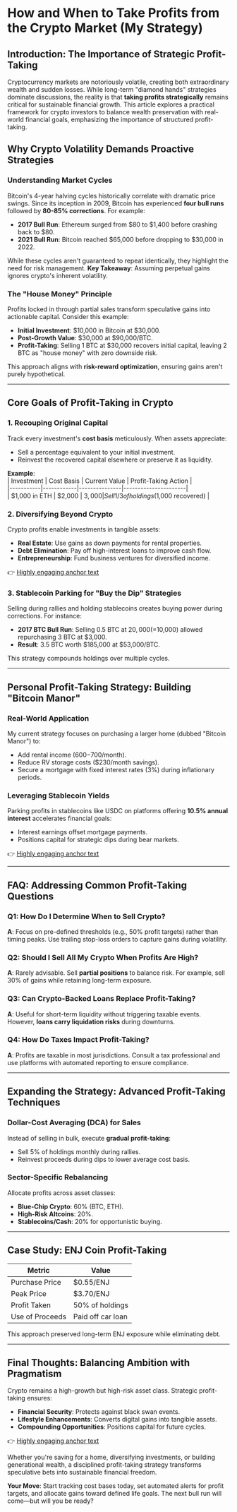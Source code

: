 # How and When to Take Profits from the Crypto Market (My Strategy)

## Introduction: The Importance of Strategic Profit-Taking  

Cryptocurrency markets are notoriously volatile, creating both extraordinary wealth and sudden losses. While long-term "diamond hands" strategies dominate discussions, the reality is that **taking profits strategically** remains critical for sustainable financial growth. This article explores a practical framework for crypto investors to balance wealth preservation with real-world financial goals, emphasizing the importance of structured profit-taking.  

## Why Crypto Volatility Demands Proactive Strategies  

### Understanding Market Cycles  
Bitcoin's 4-year halving cycles historically correlate with dramatic price swings. Since its inception in 2009, Bitcoin has experienced **four bull runs** followed by **80-85% corrections**. For example:  
- **2017 Bull Run**: Ethereum surged from $80 to $1,400 before crashing back to $80.  
- **2021 Bull Run**: Bitcoin reached $65,000 before dropping to $30,000 in 2022.  

While these cycles aren't guaranteed to repeat identically, they highlight the need for risk management. **Key Takeaway**: Assuming perpetual gains ignores crypto's inherent volatility.  

### The "House Money" Principle  
Profits locked in through partial sales transform speculative gains into actionable capital. Consider this example:  
- **Initial Investment**: $10,000 in Bitcoin at $30,000.  
- **Post-Growth Value**: $30,000 at $90,000/BTC.  
- **Profit-Taking**: Selling 1 BTC at $30,000 recovers initial capital, leaving 2 BTC as "house money" with zero downside risk.  

This approach aligns with **risk-reward optimization**, ensuring gains aren't purely hypothetical.  

---

## Core Goals of Profit-Taking in Crypto  

### 1. Recouping Original Capital  
Track every investment's **cost basis** meticulously. When assets appreciate:  
- Sell a percentage equivalent to your initial investment.  
- Reinvest the recovered capital elsewhere or preserve it as liquidity.  

**Example**:  
| Investment | Cost Basis | Current Value | Profit-Taking Action |  
|-----------|------------|---------------|----------------------|  
| $1,000 in ETH | $2,000 | $3,000 | Sell 1/3 of holdings ($1,000 recovered) |  

### 2. Diversifying Beyond Crypto  
Crypto profits enable investments in tangible assets:  
- **Real Estate**: Use gains as down payments for rental properties.  
- **Debt Elimination**: Pay off high-interest loans to improve cash flow.  
- **Entrepreneurship**: Fund business ventures for diversified income.  

👉 [Highly engaging anchor text](https://bit.ly/okx-bonus)  

### 3. Stablecoin Parking for "Buy the Dip" Strategies  
Selling during rallies and holding stablecoins creates buying power during corrections. For instance:  
- **2017 BTC Bull Run**: Selling 0.5 BTC at $20,000 (=$10,000) allowed repurchasing 3 BTC at $3,000.  
- **Result**: 3.5 BTC worth $185,000 at $53,000/BTC.  

This strategy compounds holdings over multiple cycles.  

---

## Personal Profit-Taking Strategy: Building "Bitcoin Manor"  

### Real-World Application  
My current strategy focuses on purchasing a larger home (dubbed "Bitcoin Manor") to:  
- Add rental income ($600-$700/month).  
- Reduce RV storage costs ($230/month savings).  
- Secure a mortgage with fixed interest rates (3%) during inflationary periods.  

### Leveraging Stablecoin Yields  
Parking profits in stablecoins like USDC on platforms offering **10.5% annual interest** accelerates financial goals:  
- Interest earnings offset mortgage payments.  
- Positions capital for strategic dips during bear markets.  

👉 [Highly engaging anchor text](https://bit.ly/okx-bonus)  

---

## FAQ: Addressing Common Profit-Taking Questions  

### Q1: How Do I Determine When to Sell Crypto?  
**A**: Focus on pre-defined thresholds (e.g., 50% profit targets) rather than timing peaks. Use trailing stop-loss orders to capture gains during volatility.  

### Q2: Should I Sell All My Crypto When Profits Are High?  
**A**: Rarely advisable. Sell **partial positions** to balance risk. For example, sell 30% of gains while retaining long-term exposure.  

### Q3: Can Crypto-Backed Loans Replace Profit-Taking?  
**A**: Useful for short-term liquidity without triggering taxable events. However, **loans carry liquidation risks** during downturns.  

### Q4: How Do Taxes Impact Profit-Taking?  
**A**: Profits are taxable in most jurisdictions. Consult a tax professional and use platforms with automated reporting to ensure compliance.  

---

## Expanding the Strategy: Advanced Profit-Taking Techniques  

### Dollar-Cost Averaging (DCA) for Sales  
Instead of selling in bulk, execute **gradual profit-taking**:  
- Sell 5% of holdings monthly during rallies.  
- Reinvest proceeds during dips to lower average cost basis.  

### Sector-Specific Rebalancing  
Allocate profits across asset classes:  
- **Blue-Chip Crypto**: 60% (BTC, ETH).  
- **High-Risk Altcoins**: 20%.  
- **Stablecoins/Cash**: 20% for opportunistic buying.  

---

## Case Study: ENJ Coin Profit-Taking  

| Metric | Value |  
|--------|-------|  
| Purchase Price | $0.55/ENJ |  
| Peak Price | $3.70/ENJ |  
| Profit Taken | 50% of holdings |  
| Use of Proceeds | Paid off car loan |  

This approach preserved long-term ENJ exposure while eliminating debt.  

---

## Final Thoughts: Balancing Ambition with Pragmatism  

Crypto remains a high-growth but high-risk asset class. Strategic profit-taking ensures:  
- **Financial Security**: Protects against black swan events.  
- **Lifestyle Enhancements**: Converts digital gains into tangible assets.  
- **Compounding Opportunities**: Positions capital for future cycles.  

👉 [Highly engaging anchor text](https://bit.ly/okx-bonus)  

Whether you're saving for a home, diversifying investments, or building generational wealth, a disciplined profit-taking strategy transforms speculative bets into sustainable financial freedom.  

**Your Move**: Start tracking cost bases today, set automated alerts for profit targets, and allocate gains toward defined life goals. The next bull run will come—but will you be ready?